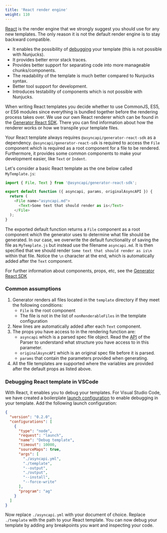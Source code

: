 ```yaml
---
title: 'React render engine'
weight: 110
---
```


[React](https://reactjs.org) is the render engine that we strongly suggest you should use for any new templates. The only reason it is not the default render engine is to stay backward compatible.

- It enables the possibility of [debugging](#debugging-react-template) your template (this is not possible with Nunjucks).
- It provides better error stack traces.
- Provides better support for separating code into more manageable chunks/components.
- The readability of the template is much better compared to Nunjucks syntax.
- Better tool support for development.
- Introduces testability of components which is not possible with Nunjucks.

When writing React templates you decide whether to use CommonJS, ES5, or ES6 modules since everything is bundled together before the rendering process takes over. We use our own React renderer which can be found in the [Generator React SDK](https://github.com/asyncapi/generator-react-sdk).
There you can find information about how the renderer works or how we transpile your template files.

Your React template always requires `@asyncapi/generator-react-sdk` as a dependency. `@asyncapi/generator-react-sdk` is required to access the `File` component which is required as a root component for a file to be rendered. Furthermore, it provides some common components to make your development easier, like `Text` or `Indent`.

Let's consider a basic React template as the one below called `MyTemplate.js`:

```js
import { File, Text } from '@asyncapi/generator-react-sdk';

export default function ({ asyncapi, params, originalAsyncAPI }) {
  return (
    <File name="asyncapi.md">
      <Text>Some text that should render as is</Text>
    </File>
  );
}
```

The exported default function returns a `File` component as a root component which the generator uses to determine what file should be generated. In our case, we overwrite the default functionality of saving the file as `MyTemplate.js` but instead use the filename `asyncapi.md`. It is then specified that we should render `Some text that should render as is\n` within that file. Notice the `\n` character at the end, which is automatically added after the `Text` component.

For further information about components, props, etc, see the [Generator React SDK](https://github.com/asyncapi/generator-react-sdk)

### Common assumptions

1. Generator renders all files located in the `template` directory if they meet the following conditions:
   - `File` is the root component
   - The file is not in the list of `nonRenderableFiles` in the template configuration
1. New lines are automatically added after each `Text` component.
1. The props you have access to in the rendering function are:
   - `asyncapi` which is a parsed spec file object. Read the [API](https://github.com/asyncapi/parser-api/blob/master/docs/api.md#asyncapidocument) of the Parser to understand what structure you have access to in this parameter.
   - `originalAsyncAPI` which is an original spec file before it is parsed.
   - `params` that contain the parameters provided when generating.
1. All the file templates are supported where the variables are provided after the default props as listed above.

### Debugging React template in VSCode

With React, it enables you to debug your templates. For Visual Studio Code, we have created a boilerplate [launch configuration](https://code.visualstudio.com/docs/editor/debugging#_launch-configurations) to enable debugging in your template. Add the following launch configuration:

```json
{
  "version": "0.2.0",
  "configurations": [
    {
      "type": "node",
      "request": "launch",
      "name": "Debug template",
      "timeout": 10000,
      "sourceMaps": true,
      "args": [
        "./asyncapi.yml",
        "./template",
        "--output",
        "./output",
        "--install",
        "--force-write"
      ],
      "program": "ag"
    }
  ]
}
```

Now replace `./asyncapi.yml` with your document of choice. Replace `./template` with the path to your React template. You can now debug your template by adding any breakpoints you want and inspecting your code.
